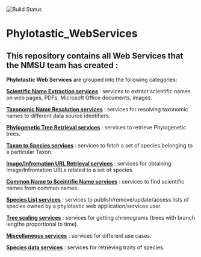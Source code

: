 ![Build Status](https://travis-ci.org/phylotastic/phylo_webservices.svg?branch=master)

# Phylotastic_WebServices
## This repository contains all Web Services that the NMSU team has created :


__Phylotastic Web Services__ are grouped into the following categories:

**[Scientific Name Extraction services](https://github.com/phylotastic/phylo_services_docs/tree/master/ServiceDescription#scientific-name-extraction)** : services to extract scientific names on web pages, PDFs, Microsoft Office documents, images.

**[Taxonomic Name Resolution services](https://github.com/phylotastic/phylo_services_docs/tree/master/ServiceDescription#taxonomic-name-resolution)** : services for resolving taxonomic names to different data source identifiers.

**[Phylogenetic Tree Retrieval services](https://github.com/phylotastic/phylo_services_docs/tree/master/ServiceDescription#phylogenetic-tree-retrieval)** : services to retrieve Phylogenetic trees.

**[Taxon to Species services](https://github.com/phylotastic/phylo_services_docs/tree/master/ServiceDescription#taxon-to-species)** : services to fetch a set of species belonging to a particular Taxon.

**[Image/Infromation URL Retrieval services](https://github.com/phylotastic/phylo_services_docs/tree/master/ServiceDescription#imageinformation-url-retrieval)** :  services for obtaining Image/Infromation URLs related to a set of species.

**[Common Name to Sceintific Name services](https://github.com/phylotastic/phylo_services_docs/tree/master/ServiceDescription#common-name-to-scientific-name)** :  services to find scientific names from common names.

**[Species List services](https://github.com/phylotastic/phylo_services_docs/tree/master/ServiceDescription#species-list-manipulation)** :  services to publish/remove/update/access lists of species owned by a phylotastic web application/services user.

**[Tree scaling services](https://github.com/phylotastic/phylo_services_docs/tree/master/ServiceDescription#tree-scaling)** :  services for getting chronograms (trees with branch lengths proportional to time).

**[Miscellaneous services](https://github.com/phylotastic/phylo_services_docs/tree/master/ServiceDescription#miscellaneous)** :  services for different use cases.

**[Species data services](https://github.com/phylotastic/phylo_services_docs/tree/master/ServiceDescription#species-data-services)** : services for retrieving traits of species.
